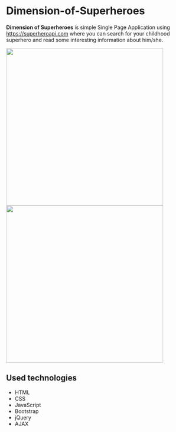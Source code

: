 # Dimension-of-Superheroes
**Dimension of Superheroes** is simple Single Page Application using https://superheroapi.com where you can search for your childhood superhero and read some interesting information about him/she.

<img src="https://i.postimg.cc/brhrPjL0/Screenshot-4.jpg" width="425"/> <img src="https://i.postimg.cc/bJYVBGf1/Screenshot-3.jpg" width="425"/> 

## Used technologies
- HTML
- CSS
- JavaScript
- Bootstrap
- jQuery
- AJAX

